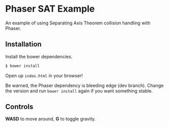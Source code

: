 # Phaser SAT Example

An example of using Separating Axis Theorem collision handling with Phaser.

## Installation

Install the bower dependencies.

```bash
$ bower install
```

Open up `index.html` in your browser!

Be warned, the Phaser dependency is bleeding edge (dev branch). Change the
version and run `bower install` again if you want something stable.

## Controls

**WASD** to move around, **G** to toggle gravity.
